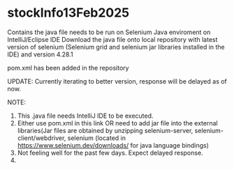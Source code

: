 # stockInfo13Feb2025

Contains the java file needs to be run on Selenium Java enviroment on IntelliJ/Eclipse IDE
Download the java file onto local repository with latest version of selenium (Selenium grid and selenium jar libraries installed in the IDE) and version 4.28.1


pom.xml has been added in the repository


UPDATE:  Currently iterating to better version, response will be delayed as of now.  

NOTE:
1. This .java file needs IntelliJ IDE to be executed.
2. Either use pom.xml in this link OR need to add jar file into the external libraries(Jar files are obtained by unzipping selenium-server, selenium-client/webdriver, selenium  (located in https://www.selenium.dev/downloads/ for java language bindings)
3. Not feeling well for the past few days.  Expect delayed response.
4. 

